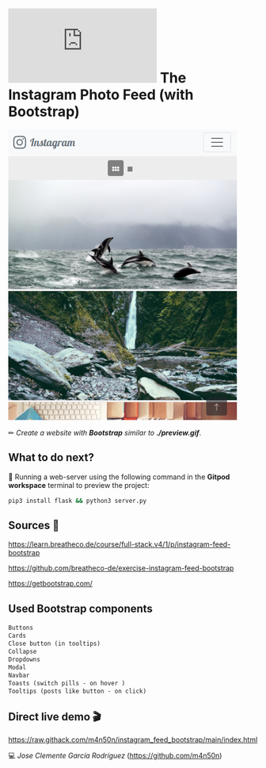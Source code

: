 # ![4Geeks Logo](http://assets.breatheco.de/apis/img/images.php?blob&random&cat=icon&tags=4geeks,16) The Instagram Photo Feed (with Bootstrap)

![screenshot](https://raw.githubusercontent.com/m4n50n/instagram_feed_bootstrap/main/screenshot_preview.png)

✏ *Create a website with **Bootstrap** similar to **./preview.gif***.

## What to do next?

📄 Running a web-server using the following command in the **Gitpod workspace** terminal to preview the project:

```sh
pip3 install flask && python3 server.py
```

## Sources 📌

<https://learn.breatheco.de/course/full-stack.v4/1/p/instagram-feed-bootstrap>

<https://github.com/breatheco-de/exercise-instagram-feed-bootstrap>

<https://getbootstrap.com/>

## Used Bootstrap components

```text
Buttons
Cards
Close button (in tooltips)
Collapse
Dropdowns
Modal
Navbar
Toasts (switch pills - on hover )
Tooltips (posts like button - on click)
```

## Direct live demo 🎬

<https://raw.githack.com/m4n50n/instagram_feed_bootstrap/main/index.html>

💻 _Jose Clemente García Rodríguez_ (<https://github.com/m4n50n>)
